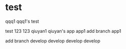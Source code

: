 # test
qqq1
qqq1's test

test
123
123
qiuyan1
qiuyan's app
app1
add branch app1

add branch develop
develop
develop
develop
